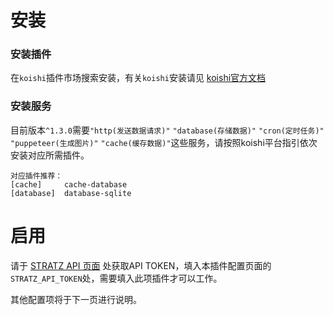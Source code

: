 # 安装
### 安装插件
在`koishi`插件市场搜索安装，有关`koishi`安装请见 [koishi官方文档](https://koishi.chat)

### 安装服务
目前版本`^1.3.0`需要`"http(发送数据请求)"` `"database(存储数据)"` `"cron(定时任务)"` `"puppeteer(生成图片)"` `"cache(缓存数据)"`这些服务，请按照koishi平台指引依次安装对应所需插件。
```
对应插件推荐：
[cache]     cache-database
[database]  database-sqlite
```

# 启用
请于 [STRATZ API 页面]() 处获取API TOKEN，填入本插件配置页面的`STRATZ_API_TOKEN`处，需要填入此项插件才可以工作。  

其他配置项将于下一页进行说明。
